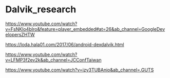 # Dalvik_research

https://www.youtube.com/watch?v=FsNKIo4bIro&feature=player_embedded#at=26&ab_channel=GoogleDevelopersZHTW


https://loda.hala01.com/2017/06/android-dexdalvik.html


https://www.youtube.com/watch?v=LFMP3f2ev2k&ab_channel=JCConfTaiwan


https://www.youtube.com/watch?v=izy3TUBAnio&ab_channel=.GUTS
